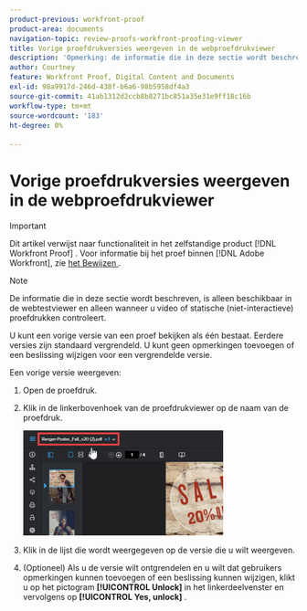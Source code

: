 ```yaml
---
product-previous: workfront-proof
product-area: documents
navigation-topic: review-proofs-workfront-proofing-viewer
title: Vorige proefdrukversies weergeven in de webproefdrukviewer
description: 'Opmerking: de informatie die in deze sectie wordt beschreven, is alleen beschikbaar in de webtestviewer en alleen wanneer u video of statische (niet-interactieve) proefdrukken controleert.'
author: Courtney
feature: Workfront Proof, Digital Content and Documents
exl-id: 98a9917d-246d-438f-b6a6-98b5958df4a3
source-git-commit: 41ab1312d2ccb8b8271bc851a35e31e9ff18c16b
workflow-type: tm+mt
source-wordcount: '183'
ht-degree: 0%

---
```


# Vorige proefdrukversies weergeven in de webproefdrukviewer

>[!IMPORTANT]
>
>Dit artikel verwijst naar functionaliteit in het zelfstandige product [!DNL Workfront Proof] . Voor informatie bij het proef binnen [!DNL Adobe Workfront], zie [ het Bewijzen ](../../../review-and-approve-work/proofing/proofing.md).

>[!NOTE]
>
>De informatie die in deze sectie wordt beschreven, is alleen beschikbaar in de webtestviewer en alleen wanneer u video of statische (niet-interactieve) proefdrukken controleert.

U kunt een vorige versie van een proef bekijken als één bestaat. Eerdere versies zijn standaard vergrendeld. U kunt geen opmerkingen toevoegen of een beslissing wijzigen voor een vergrendelde versie.

Een vorige versie weergeven:

1. Open de proefdruk.
1. Klik in de linkerbovenhoek van de proefdrukviewer op de naam van de proefdruk.

   ![ phq_viewer_version.png ](assets/phq-viewer-version-350x184.png)

1. Klik in de lijst die wordt weergegeven op de versie die u wilt weergeven.
1. (Optioneel) Als u de versie wilt ontgrendelen en u wilt dat gebruikers opmerkingen kunnen toevoegen of een beslissing kunnen wijzigen, klikt u op het pictogram **[!UICONTROL Unlock]** in het linkerdeelvenster en vervolgens op **[!UICONTROL Yes, unlock]** .

